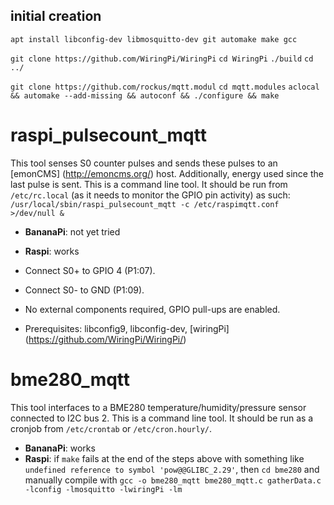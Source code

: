 initial creation
----------------
`apt install libconfig-dev libmosquitto-dev git automake make gcc`

`git clone https://github.com/WiringPi/WiringPi`
`cd WiringPi`
`./build`
`cd ../`

`git clone https://github.com/rockus/mqtt.modul`
`cd mqtt.modules`
`aclocal && automake --add-missing && autoconf && ./configure && make`

raspi_pulsecount_mqtt
========
This tool senses S0 counter pulses and sends these pulses to an [emonCMS] (http://emoncms.org/) host. Additionally,
energy used since the last pulse is sent.
This is a command line tool. 
It should be run from `/etc/rc.local` (as it needs to monitor the GPIO pin activity) as such:
`/usr/local/sbin/raspi_pulsecount_mqtt -c /etc/raspimqtt.conf >/dev/null &`

* **BananaPi**: not yet tried
* **Raspi**: works

* Connect S0+ to GPIO 4 (P1:07).
* Connect S0- to GND (P1:09).
* No external components required, GPIO pull-ups are enabled.

* Prerequisites: libconfig9, libconfig-dev, [wiringPi] (https://github.com/WiringPi/WiringPi/)

bme280_mqtt
========
This tool interfaces to a BME280 temperature/humidity/pressure sensor connected to I2C bus 2.
This is a command line tool.
It should be run as a cronjob from `/etc/crontab` or `/etc/cron.hourly/`.

* **BananaPi**: works
* **Raspi**: if `make` fails at the end of the steps above with something like `undefined reference to symbol 'pow@@GLIBC_2.29'`, then `cd bme280` and manually compile with `gcc -o bme280_mqtt bme280_mqtt.c gatherData.c -lconfig -lmosquitto -lwiringPi -lm`
